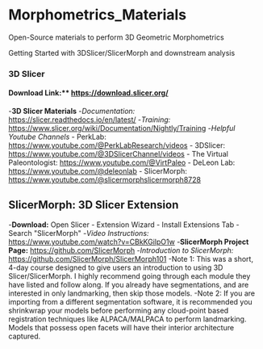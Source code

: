 # Morphometrics_Materials
Open-Source materials to perform 3D Geometric Morphometrics 

Getting Started with 3DSlicer/SlicerMorph and downstream analysis

### 3D Slicer
#### Download Link:** https://download.slicer.org/
 -**3D Slicer Materials**
    -*Documentation:* https://slicer.readthedocs.io/en/latest/
    -*Training:* https://www.slicer.org/wiki/Documentation/Nightly/Training
    -*Helpful Youtube Channels* 
       - PerkLab: https://www.youtube.com/@PerkLabResearch/videos
       - 3DSlicer: https://www.youtube.com/@3DSlicerChannel/videos
       - The Virtual Paleontologist: https://www.youtube.com/@VirtPaleo
       - DeLeon Lab: https://www.youtube.com/@deleonlab
       - SlicerMorph: https://www.youtube.com/@slicermorphslicermorph8728

## SlicerMorph: 3D Slicer Extension
   -**Download:** Open Slicer - Extension Wizard - Install Extensions Tab - Search "SlicerMorph"
    -*Video Instructions:* https://www.youtube.com/watch?v=CBkKGilpO1w
   -**SlicerMorph Project Page:** https://github.com/SlicerMorph
    -*Introduction to SlicerMorph:* https://github.com/SlicerMorph/SlicerMorph101
      -Note 1: This was a short, 4-day course designed to give users an introduction to using 3D Slicer/SlicerMorph. I highly recommend going through each module they have listed and follow along. If you already have segmentations, and are interested in only landmarking, then skip those models. 
      -Note 2: If you are importing from a different segmentation software, it is recommended you shrinkwrap your models before performing any cloud-point based registration techniques like ALPACA/MALPACA to perform landmarking. Models that possess open facets will have their interior architecture captured.
      
  
   
